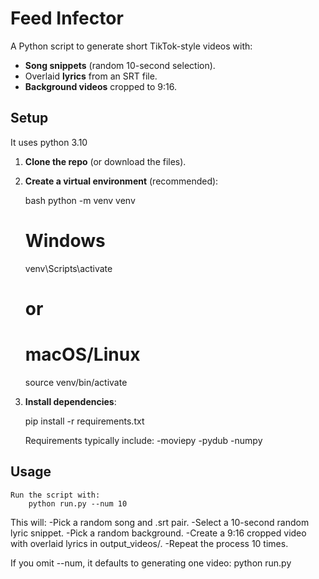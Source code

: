 # Feed Infector

A Python script to generate short TikTok-style videos with:

- **Song snippets** (random 10-second selection).
- Overlaid **lyrics** from an SRT file.
- **Background videos** cropped to 9:16.

## Setup

It uses python 3.10

1. **Clone the repo** (or download the files).

2. **Create a virtual environment** (recommended):

   bash
   python -m venv venv

   # Windows

   venv\Scripts\activate

   # or

   # macOS/Linux

   source venv/bin/activate

3. **Install dependencies**:

   pip install -r requirements.txt

   Requirements typically include:
   -moviepy
   -pydub
   -numpy

## Usage

    Run the script with:
        python run.py --num 10

This will:
-Pick a random song and .srt pair.
-Select a 10-second random lyric snippet.
-Pick a random background.
-Create a 9:16 cropped video with overlaid lyrics in output_videos/.
-Repeat the process 10 times.

If you omit --num, it defaults to generating one video:
python run.py
